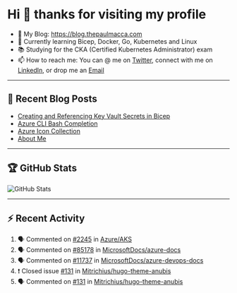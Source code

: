 # Hi 👋 thanks for visiting my profile

- 💬 My Blog: <https://blog.thepaulmacca.com>
- 🌱 Currently learning Bicep, Docker, Go, Kubernetes and Linux
- 📚 Studying for the CKA (Certified Kubernetes Administrator) exam
- 📫 How to reach me: You can @ me on [Twitter](https://twitter.com/thepaulmacca), connect with me on [LinkedIn](https://www.linkedin.com/in/thepaulmacca/), or drop me an [Email](mailto:pm@thepaulmacca.com)

---

## :blue_book: Recent Blog Posts
<!-- BLOG-POST-LIST:START -->
- [Creating and Referencing Key Vault Secrets in Bicep](https://blog.thepaulmacca.com/posts/creating-and-referencing-key-vault-secrets-in-bicep/)
- [Azure CLI Bash Completion](https://blog.thepaulmacca.com/posts/azure-cli-bash-completion/)
- [Azure Icon Collection](https://blog.thepaulmacca.com/posts/azure-icon-collection/)
- [About Me](https://blog.thepaulmacca.com/about/)
<!-- BLOG-POST-LIST:END -->

---

## :trophy: GitHub Stats

![GitHub Stats](https://github-readme-stats.vercel.app/api?username=thepaulmacca&count_private=true&show_icons=true&theme=dark)

---

## :zap: Recent Activity

<!--START_SECTION:activity-->
1. 🗣 Commented on [#2245](https://github.com/Azure/AKS/issues/2245) in [Azure/AKS](https://github.com/Azure/AKS)
2. 🗣 Commented on [#85178](https://github.com/MicrosoftDocs/azure-docs/issues/85178) in [MicrosoftDocs/azure-docs](https://github.com/MicrosoftDocs/azure-docs)
3. 🗣 Commented on [#11737](https://github.com/MicrosoftDocs/azure-devops-docs/issues/11737) in [MicrosoftDocs/azure-devops-docs](https://github.com/MicrosoftDocs/azure-devops-docs)
4. ❗️ Closed issue [#131](https://github.com/Mitrichius/hugo-theme-anubis/issues/131) in [Mitrichius/hugo-theme-anubis](https://github.com/Mitrichius/hugo-theme-anubis)
5. 🗣 Commented on [#131](https://github.com/Mitrichius/hugo-theme-anubis/issues/131) in [Mitrichius/hugo-theme-anubis](https://github.com/Mitrichius/hugo-theme-anubis)
<!--END_SECTION:activity-->

